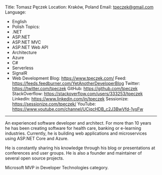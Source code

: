 Title: Tomasz Pęczek
Location: Kraków, Poland
Email: tpeczek@gmail.com
Language:
  - English
  - Polish
Topics:
  - .NET
  - ASP.NET
  - ASP.NET MVC
  - ASP.NET Web API
  - Architecture
  - Azure
  - C#
  - Serverless
  - SignalR
  - Web Development
Blog: https://www.tpeczek.com/
Feed: https://feeds.feedburner.com/YetAnotherDeveloperBlog
Twitter: https://twitter.com/tpeczek
GitHub: https://github.com/tpeczek
StackOverflow: https://stackoverflow.com/users/333253/tpeczek
LinkedIn: https://www.linkedin.com/in/tpeczek
Sessionize: https://sessionize.com/tpeczek/
YouTube: https://www.youtube.com/channel/UCjqcHDB_c2J3BwVfd-1ysFw
---
An experienced software developer and architect. For more than 10 years he has been creating software for health care, banking or e-learning industries. Currently, he is building web applications and microservices using ASP.NET Core and Azure.

He is constantly sharing his knowledge through his blog or presentations at conferences and user groups. He is also a founder and maintainer of several open source projects.

Microsoft MVP in Developer Technologies category.
